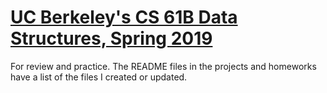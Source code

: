# [UC Berkeley's CS 61B Data Structures, Spring 2019](https://sp19.datastructur.es/index.html)

For review and practice. The README files in the projects and homeworks have a list of the files I created or updated. 
